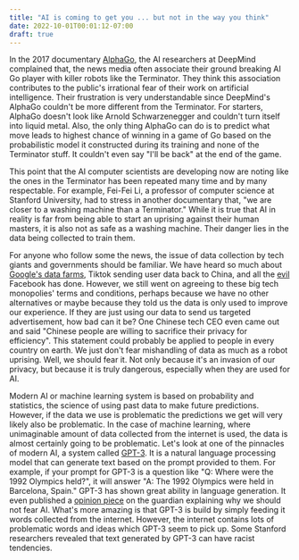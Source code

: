```yaml
---
title: "AI is coming to get you ... but not in the way you think"
date: 2022-10-01T00:01:12-07:00
draft: true
---
```


In the 2017 documentary [AlphaGo](https://www.youtube.com/watch?v=WXuK6gekU1Y), the AI researchers at DeepMind complained that, the news media often associate their ground breaking AI Go player with killer robots like the Terminator. They think this association contributes to the public's irrational fear of their work on artificial intelligence. Their frustration is very understandable since DeepMind's AlphaGo couldn't be more different from the Terminator. For starters, AlphaGo doesn't look like Arnold Schwarzenegger and couldn't turn itself into liquid metal. Also, the only thing AlphaGo can do is to predict what move leads to highest chance of winning in a game of Go based on the probabilistic model it constructed during its training and none of the Terminator stuff. It couldn't even say "I'll be back" at the end of the game. 

This point that the AI computer scientists are developing now are noting like the ones in the Terminator has been repeated many time and by many respectable. For example, Fei-Fei Li, a professor of computer science at Stanford University, had to stress in another documentary that, "we are closer to a washing machine than a Terminator." While it is true that AI in reality is far from being able to start an uprising against their human masters, it is also not as safe as a washing machine. Their danger lies in the data being collected to train them.

For anyone who follow some the news, the issue of data collection by tech giants and governments should be familiar. We have heard so much about [Google's data farms](https://en.wikipedia.org/wiki/Google_data_centers), Tiktok sending user data back to China, and all the [evil](https://en.wikipedia.org/wiki/Cambridge_Analytica) Facebook has done. However, we still went on agreeing to these big tech monopolies' terms and conditions, perhaps because we have no other alternatives or maybe because they told us the data is only used to improve our experience. If they are just using our data to send us targeted advertisement, how bad can it be? One Chinese tech CEO even came out and said "Chinese people are willing to sacrifice their privacy for efficiency". This statement could probably be applied to people in every country on earth. We just don't fear mishandling of data as much as a robot uprising. Well, we should fear it. Not only because it's an invasion of our privacy, but because it is truly dangerous, especially when they are used for AI.

Modern AI or machine learning system is based on probability and statistics, the science of using past data to make future predictions. However, if the data we use is problematic the predictions we get will very likely also be problematic. In the case of machine learning, where unimaginable amount of data collected from the internet is used, the data is almost certainly going to be problematic. Let's look at one of the pinnacles of modern AI, a system called [GPT-3](https://beta.openai.com/examples/default-qa). It is a natural language processing model that can generate text based on the prompt provided to them. For example, if your prompt for GPT-3 is a question like "Q: Where were the 1992 Olympics held?", it will answer "A: The 1992 Olympics were held in Barcelona, Spain." GPT-3 has shown great ability in language generation. It even published a [opinion piece](https://www.theguardian.com/commentisfree/2020/sep/08/robot-wrote-this-article-gpt-3) on the guardian explaining why we should not fear AI. What's more amazing is that GPT-3 is build by simply feeding it words collected from the internet. However, the internet contains lots of problematic words and ideas which GPT-3 seem to pick up. Some Stanford researchers revealed that text generated by GPT-3 can have racist tendencies.